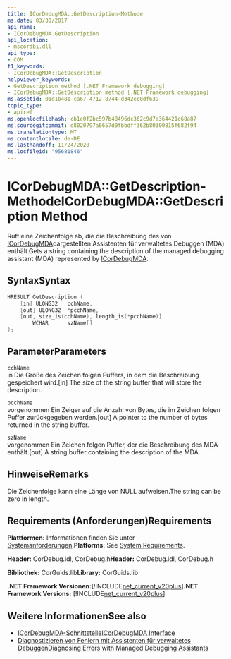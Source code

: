 ```yaml
---
title: ICorDebugMDA::GetDescription-Methode
ms.date: 03/30/2017
api_name:
- ICorDebugMDA.GetDescription
api_location:
- mscordbi.dll
api_type:
- COM
f1_keywords:
- ICorDebugMDA::GetDescription
helpviewer_keywords:
- GetDescription method [.NET Framework debugging]
- ICorDebugMDA::GetDescription method [.NET Framework debugging]
ms.assetid: 01d1b481-ca67-4712-8744-d342ec0df639
topic_type:
- apiref
ms.openlocfilehash: cb1e0f2bc597b48496dc362c9d7a364421c68a87
ms.sourcegitcommit: d8020797a6657d0fbbdff362b80300815f682f94
ms.translationtype: MT
ms.contentlocale: de-DE
ms.lasthandoff: 11/24/2020
ms.locfileid: "95681846"
---
```

# <a name="icordebugmdagetdescription-method"></a><span data-ttu-id="08c06-102">ICorDebugMDA::GetDescription-Methode</span><span class="sxs-lookup"><span data-stu-id="08c06-102">ICorDebugMDA::GetDescription Method</span></span>

<span data-ttu-id="08c06-103">Ruft eine Zeichenfolge ab, die die Beschreibung des von [ICorDebugMDA](icordebugmda-interface.md)dargestellten Assistenten für verwaltetes Debuggen (MDA) enthält.</span><span class="sxs-lookup"><span data-stu-id="08c06-103">Gets a string containing the description of the managed debugging assistant (MDA) represented by [ICorDebugMDA](icordebugmda-interface.md).</span></span>  
  
## <a name="syntax"></a><span data-ttu-id="08c06-104">Syntax</span><span class="sxs-lookup"><span data-stu-id="08c06-104">Syntax</span></span>  
  
```cpp  
HRESULT GetDescription (  
    [in] ULONG32   cchName,  
    [out] ULONG32  *pcchName,  
    [out, size_is(cchName), length_is(*pcchName)]  
        WCHAR      szName[]  
);  
```  
  
## <a name="parameters"></a><span data-ttu-id="08c06-105">Parameter</span><span class="sxs-lookup"><span data-stu-id="08c06-105">Parameters</span></span>  

 `cchName`  
 <span data-ttu-id="08c06-106">in Die Größe des Zeichen folgen Puffers, in dem die Beschreibung gespeichert wird.</span><span class="sxs-lookup"><span data-stu-id="08c06-106">[in] The size of the string buffer that will store the description.</span></span>  
  
 `pcchName`  
 <span data-ttu-id="08c06-107">vorgenommen Ein Zeiger auf die Anzahl von Bytes, die im Zeichen folgen Puffer zurückgegeben werden.</span><span class="sxs-lookup"><span data-stu-id="08c06-107">[out] A pointer to the number of bytes returned in the string buffer.</span></span>  
  
 `szName`  
 <span data-ttu-id="08c06-108">vorgenommen Ein Zeichen folgen Puffer, der die Beschreibung des MDA enthält.</span><span class="sxs-lookup"><span data-stu-id="08c06-108">[out] A string buffer containing the description of the MDA.</span></span>  
  
## <a name="remarks"></a><span data-ttu-id="08c06-109">Hinweise</span><span class="sxs-lookup"><span data-stu-id="08c06-109">Remarks</span></span>  

 <span data-ttu-id="08c06-110">Die Zeichenfolge kann eine Länge von NULL aufweisen.</span><span class="sxs-lookup"><span data-stu-id="08c06-110">The string can be zero in length.</span></span>  
  
## <a name="requirements"></a><span data-ttu-id="08c06-111">Requirements (Anforderungen)</span><span class="sxs-lookup"><span data-stu-id="08c06-111">Requirements</span></span>  

 <span data-ttu-id="08c06-112">**Plattformen:** Informationen finden Sie unter [Systemanforderungen](../../get-started/system-requirements.md).</span><span class="sxs-lookup"><span data-stu-id="08c06-112">**Platforms:** See [System Requirements](../../get-started/system-requirements.md).</span></span>  
  
 <span data-ttu-id="08c06-113">**Header:** CorDebug.idl, CorDebug.h</span><span class="sxs-lookup"><span data-stu-id="08c06-113">**Header:** CorDebug.idl, CorDebug.h</span></span>  
  
 <span data-ttu-id="08c06-114">**Bibliothek:** CorGuids.lib</span><span class="sxs-lookup"><span data-stu-id="08c06-114">**Library:** CorGuids.lib</span></span>  
  
 <span data-ttu-id="08c06-115">**.NET Framework Versionen:**[!INCLUDE[net_current_v20plus](../../../../includes/net-current-v20plus-md.md)]</span><span class="sxs-lookup"><span data-stu-id="08c06-115">**.NET Framework Versions:** [!INCLUDE[net_current_v20plus](../../../../includes/net-current-v20plus-md.md)]</span></span>  
  
## <a name="see-also"></a><span data-ttu-id="08c06-116">Weitere Informationen</span><span class="sxs-lookup"><span data-stu-id="08c06-116">See also</span></span>

- [<span data-ttu-id="08c06-117">ICorDebugMDA-Schnittstelle</span><span class="sxs-lookup"><span data-stu-id="08c06-117">ICorDebugMDA Interface</span></span>](icordebugmda-interface.md)
- [<span data-ttu-id="08c06-118">Diagnostizieren von Fehlern mit Assistenten für verwaltetes Debuggen</span><span class="sxs-lookup"><span data-stu-id="08c06-118">Diagnosing Errors with Managed Debugging Assistants</span></span>](../../debug-trace-profile/diagnosing-errors-with-managed-debugging-assistants.md)
